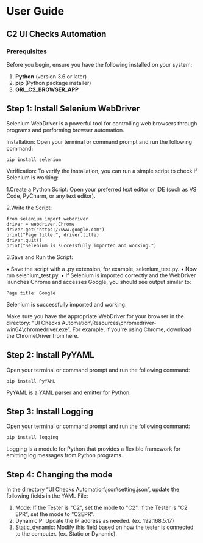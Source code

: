 # User Guide 

## C2 UI Checks Automation
### Prerequisites
  Before you begin, ensure you have the following installed on your system:
1. **Python** (version 3.6 or later)
2. **pip** (Python package installer)
3. **GRL_C2_BROWSER_APP**

## Step 1: Install Selenium WebDriver
  Selenium WebDriver is a powerful tool for controlling web browsers through programs and 
performing browser automation.

  Installation: Open your terminal or command prompt and run the following command:
  
  ```pip install selenium```
  
  Verification: To verify the installation, you can run a simple script to check if Selenium is 
  working:

  1.Create a Python Script:
  Open your preferred text editor or IDE (such as VS Code, PyCharm, or any text editor).

  2.Write the Script:
  ```
from selenium import webdriver
driver = webdriver.Chrome
driver.get("https://www.google.com")
print("Page title:", driver.title)
driver.quit() 
print("Selenium is successfully imported and working.")
  ```
  3.Save and Run the Script:
  
  • Save the script with a .py extension, for example, selenium_test.py.
  • Now run selenium_test.py.
  • If Selenium is imported correctly and the WebDriver launches Chrome and accesses 
  Google, you should see output similar to:
  
```Page title: Google```

Selenium is successfully imported and working.

Make sure you have the appropriate WebDriver for your browser in the directory:
“UI Checks Automation\Resources\chromedriver-win64\chromedriver.exe”.
For example, if you're using Chrome, download the ChromeDriver from here.

## Step 2: Install PyYAML
Open your terminal or command prompt and run the following command:

```pip install PyYAML```

PyYAML is a YAML parser and emitter for Python.

## Step 3: Install Logging
Open your terminal or command prompt and run the following command:

```pip install logging```

Logging is a module for Python that provides a flexible framework for emitting log messages 
from Python programs.

## Step 4: Changing the mode
In the directory “UI Checks Automation\json\setting.json”, update the following fields in the 
YAML File:
1. Mode: If the Tester is "C2", set the mode to "C2". If the Tester is "C2 EPR", set the 
mode to "C2EPR".
2. DynamicIP: Update the IP address as needed. (ex. 192.168.5.17)
3. Static_dynamic: Modify this field based on how the tester is connected to the 
computer. (ex. Static or Dynamic).
